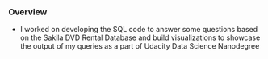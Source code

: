 ### Overview
- I worked on developing the SQL code to answer some questions based on the Sakila DVD Rental Database and build visualizations to showcase the output of my queries as a part of Udacity Data Science Nanodegree
